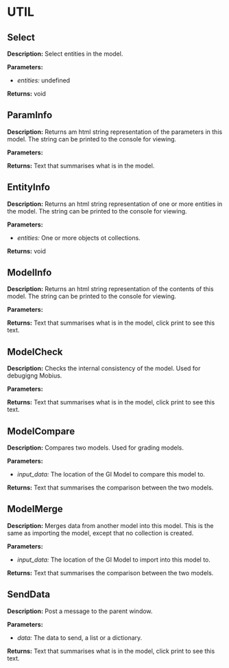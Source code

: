 # UTIL  
  
## Select  
  
  
**Description:** Select entities in the model.  
  
**Parameters:**  
  * *entities:* undefined  
  
**Returns:** void  
  
  
## ParamInfo  
  
  
**Description:** Returns am html string representation of the parameters in this model.
The string can be printed to the console for viewing.  
  
**Parameters:**  
  
**Returns:** Text that summarises what is in the model.  
  
  
## EntityInfo  
  
  
**Description:** Returns an html string representation of one or more entities in the model.
The string can be printed to the console for viewing.  
  
**Parameters:**  
  * *entities:* One or more objects ot collections.  
  
**Returns:** void  
  
  
## ModelInfo  
  
  
**Description:** Returns an html string representation of the contents of this model.
The string can be printed to the console for viewing.  
  
**Parameters:**  
  
**Returns:** Text that summarises what is in the model, click print to see this text.  
  
  
## ModelCheck  
  
  
**Description:** Checks the internal consistency of the model. Used for debugigng Mobius.  
  
**Parameters:**  
  
**Returns:** Text that summarises what is in the model, click print to see this text.  
  
  
## ModelCompare  
  
  
**Description:** Compares two models. Used for grading models.  
  
**Parameters:**  
  * *input_data:* The location of the GI Model to compare this model to.  
  
**Returns:** Text that summarises the comparison between the two models.  
  
  
## ModelMerge  
  
  
**Description:** Merges data from another model into this model.
This is the same as importing the model, except that no collection is created.  
  
**Parameters:**  
  * *input_data:* The location of the GI Model to import into this model to.  
  
**Returns:** Text that summarises the comparison between the two models.  
  
  
## SendData  
  
  
**Description:** Post a message to the parent window.  
  
**Parameters:**  
  * *data:* The data to send, a list or a dictionary.  
  
**Returns:** Text that summarises what is in the model, click print to see this text.  
  
  
